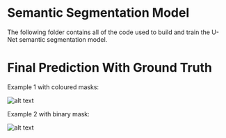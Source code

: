 # Semantic Segmentation Model

The following folder contains all of the code used to build and train the U-Net semantic segmentation model.

# Final Prediction With Ground Truth

Example 1 with coloured masks:

![alt text](https://lh3.googleusercontent.com/btJ1Sdba-2IJsuBTXd0Bi_4by6W8UrUhK-MFO67h4IB1bviuHoArAQF7d6lWnA7itmWZawwVjpdBMR20y5SKjElJ-r8xK1FEJliGpMJMLy37jqohtKCqQFgFPRDcCn8THH9txbmqnCtdpJqNujKX-BQswpp43bXzmGlbe_fYhp50ntbwSNKtjVhaxQ5xg3DDluLOvVg79_MlzoSfWiTMmbreW-xrusq78VPO4HaMo2PoOnnts8l-5A7ABlr4frTkRa0p69FPsoPtlq4gZDWdxTdQmEL8G4xfxNDkDelS3TtJFTABGgtIu8_4eVoFnJi3m2BKFl0C_QDPz-4Gt_fwM8EA3trmLBLsGc_Hdibheqpde6BXQ7PfhPcp8yVuHm-HPQ01p1c3LYWPBxXPRsrjLqtUd3WJDD0hJcJO1BIuSkP9ZWL6FxUJBrMeZjZNqKOI_6KO_1bMCiJ_XQKl_D2SoJk2c11e4ztLXO9YF7ZfoeiyRExST5x5vVeLGRdPR0dOPiz57-w1QRFElLwYW7mGgTcen6Kl3UpJtuUPpJhkA3mjr_kLYfuAwIXftngBWaW0GhaeoIC-0XAyFX1Bbm0SfeuF28qfl4OH3IHF-qaa0wM_QhXVd-ATr86lwGwpaeOkebQsEeG5jmBZd9xv1Ksh49v-Nbu-cvIfJM-wQ8AJx89sivq3zd-ClGk4_9kRzZBI-KqZ1TLwwOqKeTAFCrI7_qMRTdvN2q8w3cWLxnuWFg-7orEfTB9WbtvFGHgKNgVXALaVDoiVvsp3twH5cCC4rWtlzPwXElssqUjyUt87tUE2NqMl_rIhiQrFvz5_jwpdjD0mtV8DWMs6iCTb5m5rRMbV8nYEWdRP8EJxv6aisT8J_dWM9yncZKMnVB_8KpToD_MV8Slics7RTBDhd1OARdAGI6ImTYzr1vZA9QHcEZ6SW1q6fQ=w1864-h482-no?authuser=0)

Example 2 with binary mask:

![alt text](https://lh3.googleusercontent.com/jbYQ1XjaHming6XR-qdOclDfLWmsrlRPcKmAs1WpzXtZrahs0m5Os8GmXOhnQzvsXMC6jj6T6KKzNkumfYdAaWI1wAY6NZSB6QPIPQa9fj2aAmcj0tCzXNT9LnFEPkSP3YOeA96dM-3aK7ss2E3hImDBtcsNBvqFfeZWpZmhS4LZnV4hYMlUmJXQyvtsfac78FQb7ak5QDhupXfan2VPzsflB3_eNVohSgF_5AnnYZrBLMVei2fMtJKLLiMwCvEPslvyeeRO9um5Hj6eifKXwvy6ioKpVWEfgQNpuZLw5vZHkYR5Bb70thVFUn2vvJLvykyTzPEYSSYVtzZM9WEamG0dZ0EBQ_FRrDSX_Zs3WnSGDvsobDbrKP4adwdZNetDSWekAyVnhyg6zxDz_d2sNzyEu1h1-diXXhHGmLX7L1qoHBjsvo0FKHZGaGPcOzL3n3yblWGjWzXVJLQRUg_HaNP7XXGQzB7C69M_8RA65CH1D9YuRnHZKbsbFPel25EvPndViQXJrpD0gj6yTMCUcJfL98BnSr8GoYCZWlRULhuXxtzslN8agFTnmcr5MAwfYaMMQgXhvoTXpposxepTGPT4g5dG1BXJEvJl_g8-eg7zc-AVyzsjSu5f7rBzNZ9_UWK0m6_ZxJ-HQydbjOW6tUxH3TVyTJlUoNP0v0soNxTWl9os5bLex48-8OKX0vgmXfklNmexNbFCctEaJnpbUU8pCq2U7-AVNM5vAkTmXFuJ5ZtePneFAHY2W5WDUvX639Goz1CXxvbmutKSYUkm5gnBKr4u9VmEwNbfDi8xBhrxu-TRgn_zN6vm_PDJqq1taowLanq_QSl-Y7WbOsCn56Om4LXEvX_bldr18uPA5QlTjRyl_2YCR4BuVQQSdxNRcdz0r9JLSwq473rkqLgTlg_f86_imXZx4jmXxEiG3SBmZvvSxw=w1862-h482-no?authuser=0)
